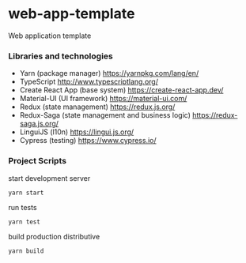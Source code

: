 # web-app-template

Web application template

### Libraries and technologies

-   Yarn (package manager) https://yarnpkg.com/lang/en/
-   TypeScript http://www.typescriptlang.org/
-   Create React App (base system) https://create-react-app.dev/
-   Material-UI (UI framework) https://material-ui.com/
-   Redux (state management) https://redux.js.org/
-   Redux-Saga (state management and business logic) https://redux-saga.js.org/
-   LinguiJS (l10n) https://lingui.js.org/
-   Cypress (testing) https://www.cypress.io/

### Project Scripts

start development server

```
yarn start
```

run tests

```
yarn test
```

build production distributive

```
yarn build
```
